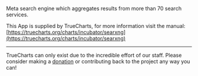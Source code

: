 Meta search engine which aggregates results from more than 70 search services.

This App is supplied by TrueCharts, for more information visit the manual: [https://truecharts.org/charts/incubator/searxng](https://truecharts.org/charts/incubator/searxng)

---

TrueCharts can only exist due to the incredible effort of our staff.
Please consider making a [donation](https://truecharts.org/about/sponsor) or contributing back to the project any way you can!
